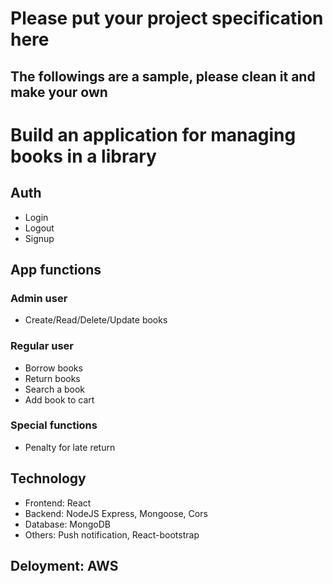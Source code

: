 # Please put your project specification here
## The followings are a sample, please clean it and make your own

# Build an application for managing books in a library
## Auth
* Login
* Logout
* Signup
## App functions
### Admin user
* Create/Read/Delete/Update books
### Regular user
* Borrow books
* Return books
* Search a book
* Add book to cart
### Special functions
* Penalty for late return
## Technology
* Frontend: React
* Backend: NodeJS Express, Mongoose, Cors
* Database: MongoDB
* Others: Push notification, React-bootstrap
## Deloyment: AWS
